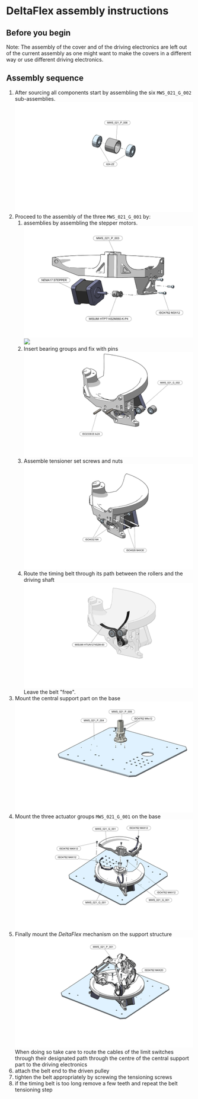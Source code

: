 # DeltaFlex assembly instructions

## Before you begin

Note: The assembly of the cover and of the driving electronics are left out of the current assembly as one might want to make the covers in a different way or use different driving electronics.

## Assembly sequence

1. After sourcing all components start by assembling the six `MWS_021_G_002` sub-assemblies.
![](./assembly_illustrations/illustration_01_bearings_g002.png)
1. Proceed to the assembly of the three `MWS_021_G_001` by:
   1. assemblies by assembling the stepper motors.
   ![](./assembly_illustrations/illustration_02_support_g001.png)
![](./assembly_illustrations/illustration_03_support_g001_rear_view.png)
   1. Insert bearing groups and fix with pins
![](./assembly_illustrations/illustration_04_bearings_insertion.png)
   1. Assemble tensioner set screws and nuts
![](./assembly_illustrations/illustration_05_tensioners.png)
   1. Route the timing belt through its path between the rollers and the driving shaft
![](./assembly_illustrations/illustration_06_belt_routing.png)
Leave the belt "free".
1. Mount the central support part on the base
![](./assembly_illustrations/illustration_07_tower_on_base.png)
1. Mount the three actuator groups `MWS_021_G_001` on the base
![](./assembly_illustrations/illustration_08_actuator_groups_on_base.png)
1. Finally mount the *DeltaFlex* mechanism on the support structure
![](./assembly_illustrations/illustration_09_main_robot_assembly.png)
When doing so take care to route the cables of the limit switches through their designated path through the centre of the central support part to the driving electronics
1. attach the belt end to the driven pulley
1. tighten the belt appropriately by screwing the tensioning screws
1. if the timing belt is too long remove a few teeth and repeat the belt tensioning step